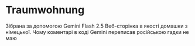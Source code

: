 # Traumwohnung
Зібрана за допомогою Gemini Flash 2.5 Веб-сторінка в якості домашки з німецької.
Чому коментарі в коді Gemini переписав російською гадки не маю
